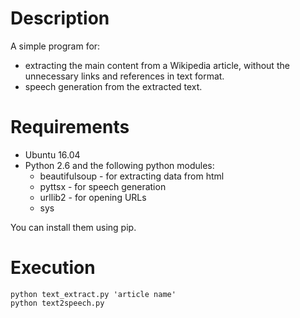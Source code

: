 # Description
A simple program for:  
* extracting the main content from a Wikipedia article, without the unnecessary links and references in text format. 
* speech generation from the extracted text.

# Requirements

* Ubuntu 16.04
* Python 2.6 and the following python modules:
	* beautifulsoup - for extracting data from html
 	* pyttsx - for speech generation
 	* urllib2 - for opening URLs
 	* sys	
 	
You can install them using pip.

# Execution
```shell
python text_extract.py 'article name'
python text2speech.py
```